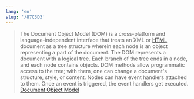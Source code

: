 ```yaml
---
lang: 'en'
slug: '/87C3D3'
---
```


> The Document Object Model (DOM) is a cross-platform and language-independent interface that treats an XML or [HTML](./../.././docs/pages/HTML.md) document as a tree structure wherein each node is an object representing a part of the document. The DOM represents a document with a logical tree. Each branch of the tree ends in a node, and each node contains objects. DOM methods allow programmatic access to the tree; with them, one can change a document's structure, style, or content. Nodes can have event handlers attached to them. Once an event is triggered, the event handlers get executed. [Document Object Model](https://en.wikipedia.org/wiki/Document_Object_Model)

<head>
  <html lang="en-US"/>
</head>
